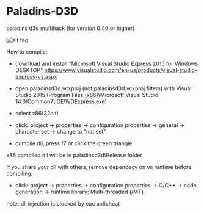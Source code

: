 # Paladins-D3D
paladins d3d multihack (for version 0.40 or higher)

![alt tag](https://github.com/DrNseven/Paladins-D3D/blob/master/Release/menu.jpg)


How to compile:
- download and install "Microsoft Visual Studio Express 2015 for Windows DESKTOP" https://www.visualstudio.com/en-us/products/visual-studio-express-vs.aspx

- open paladinsd3d.vcxproj (not paladinsd3d.vcxproj.filters) with Visual Studio 2015 (Program Files (x86)\Microsoft Visual Studio 14.0\Common7\IDE\WDExpress.exe)
- select x86(32bit) 
- click: project -> properties -> configuration properties -> general -> character set -> change to "not set"
- compile dll, press f7 or click the green triangle

x86 compiled dll will be in paladinsd3d\Release folder

If you share your dll with others, remove dependecy on vs runtime before compiling:
- click: project -> properties -> configuration properties -> C/C++ -> code generation -> runtime library: Multi-threaded (/MT)


note: dll injection is blocked by eac anticheat

